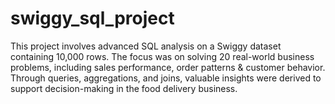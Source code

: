 # swiggy_sql_project
This project involves advanced SQL analysis on a Swiggy dataset containing 10,000 rows. The focus was on solving 20 real-world business problems, including sales performance, order patterns &amp; customer behavior. Through queries, aggregations, and joins, valuable insights were derived to support decision-making in the food delivery business.
